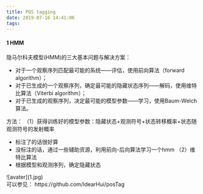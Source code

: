 ```yaml
---
title: POS tagging
date: 2019-07-16 14:41:06
tags:
---
```



#### 1 HMM

隐马尔科夫模型(HMM)的三大基本问题与解决方案：
- 对于一个观察序列匹配最可能的系统——评估，使用前向算法（forward algorithm）；
- 对于已生成的一个观察序列，确定最可能的隐藏状态序列——解码，使用维特比算法（Viterbi algorithm）；
- 对于已生成的观察序列，决定最可能的模型参数——学习，使用Baum-Welch算法。

方法：
（1）获得训练好的模型参数：隐藏状态+观测符号+状态转移概率+状态随观测符号的发射概率
- 标注了的话很好算
- 没标注的话，通过一些辅助资源，利用前向-后向算法学习一个hmm
（2）维特比算法 
- 根据模型和观测序列，确定隐藏状态

<div style="width: 600px; margin: auto">![avater](1.jpg)</div>
可以参见： https://github.com/IdearHui/posTag